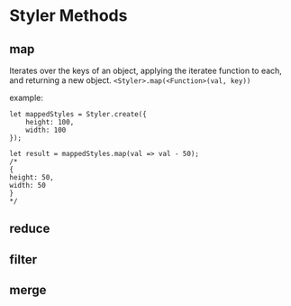 # Styler Methods

## map
Iterates over the keys of an object, applying the iteratee function to each, and returning a new object.
`<Styler>.map(<Function>(val, key))`

example: 
```
let mappedStyles = Styler.create({
    height: 100,
    width: 100
});

let result = mappedStyles.map(val => val - 50);
/*
{
height: 50,
width: 50
}
*/
```


## reduce
## filter
## merge